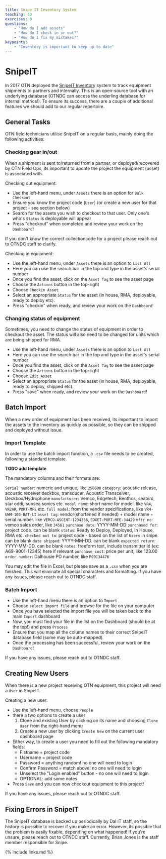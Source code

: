 ```yaml
---
title: Snipe IT Inventory System
teaching: 30
exercises: 0
questions:
    - "How do I add assets"
    - "How do I check in or out?"
    - "How do I fix my mistakes?"
keypoints:
    - "Inventory is important to keep up to date"
---
```

# SnipeIT

In 2017 OTN deployed the [SnipeIT Inventory](https://ops.oceantrack.org/snipeit/) system to track equipment shipments to partners and internally. This is an open-source tool with an underlying database (OTNDC can access the underling database for internal metrics!). To ensure its success, there are a couple of additional features we should add to our regular repertoire.

## General Tasks

OTN field technicians utilise SnipeIT on a regular basis, mainly doing the following activities:

### Checking gear in/out

When a shipment is sent to/returned from a partner, or deployed/recovered by OTN Field Ops, its important to update the project the equipment (asset) is associated with. 

Checking out equipment:
- Use the left-hand menu, under `Assets` there is an option for `Bulk Checkout`
- Ensure you know the project code (`User`) (or create a new user for that project - see section below)
- Search for the assets you wish to checkout to that user. Only one's who's `Status` is deployable will appear
- Press "checkout" when completed and review your work on the `Dashboard`!

If you don't know the correct collectioncode for a project please reach out to OTNDC staff to clarify.

Checking in equipment:
- Use the left-hand menu, under `Assets` there is an option to `List All`
- Here you can use the search bar in the top and type in the asset's serial number
- Once you find the asset, click on the `Asset Tag` to see the asset page
- Choose the `Actions` button in the top-right
- Choose `Checkin Asset`
- Select an appropriate `Status` for the asset (in house, RMA, deployable, ready to deploy etc).
- Press "checkin" when ready, and review your work on the `Dashboard`!


### Changing status of equipment

Sometimes, you need to change the status of equipment in order to checkout the asset. The status will also need to be changed for units which are being shipped for RMA.

- Use the left-hand menu, under `Assets` there is an option to `List All`
- Here you can use the search bar in the top and type in the asset's serial number
- Once you find the asset, click on the `Asset Tag` to see the asset page
- Choose the `Actions` button in the top-right
- Choose `Edit Asset`
- Select an appropriate `Status` for the asset (in house, RMA, deployable, ready to deploy, shipped etc).
- Press "save" when ready, and review your work on the `Dashboard`!

## Batch Import

When a new order of equipment has been received, its important to import the assets to the inventory as quickly as possible, so they can be shipped and deployed without issue.

### Import Template

In order to use the batch import function, a `.csv` file needs to be created, following a standard template.

**TODO add template**

The mandatory columns and their formats are:

`Serial number`: numeric and unique, like `250688`
`category`: acoustic release, acoustic receiver deckbox, transducer, Acoustic Transceiver, Deckbox/Hydrophone
`manufacturer`: Vemco, Edgetech, Benthos, seabird, star oddi, subsea sonics etc. 
`model name`: short name for model. like `VR4`, `VR2AR`, `PORT-MFE` etc.
`full model`: from the vendor specifications, like `VR4-UWM-100-BAT-LI`
`asset tag`: vendor(shortened if needed) + model name + serial number. like `VEMCO-ASCENT-1234356`, `EDGET-PORT-MFE-34429`
`mftr no`: vemco sales order, like `34561`
`purchase date`: YYYY-MM-DD
`purchased for`: project code. can be blank
`status`: Ready to Deploy, Deployed, In House, RMA etc.
`checked out to`: project code - based on the list of `Users` in snipe. can be blank
`date shipped`: YYYY-MM-DD. can be blank
`expected return`: YYYY-MM-DD. can be blank
`notes`: freeform text, include transmitter id (ex: A69-9001-12345) here if relevant
`purchase cost`: price per unit, like 123.00
`order number`: Dalhousie PO number, like `P09134476`

You may edit the file in Excel, but please save as a `.csv` when you are finished. This will eliminate all special characters and formatting. If you have any issues, please reach out to OTNDC staff.

### Batch Import
- Use the left-hand menu there is an option to `Import`
- Choose `select import file` and browse for the file on your computer
- Once you have selected the import file you will be taken back to the main `Import` dashboard
- Now, you must find your file in the list on the Dashboard (should be at the top!) and press `Process`
- Ensure that you map all the column names to their correct SnipeIT database field (some may be auto-mapped).
- Once the processing has been successful, review your work on the `Dashboard`!

If you have any issues, please reach out to OTNDC staff.

## Creating New Users

When there is a new project receiving OTN equipment, this project will need a `User` in SnipeIT.

Creating a new user:
- Use the left-hand menu, choose `People`
- there a two options to create a user
	1. Clone and existing User by clicking on its name and choosing `Clone User` from the right-hand menu
	2. Create a new user by clicking `Create New` on the current user dashboard page
- Either way, to create a user you need to fill out the following mandatory fields:
	* Fistname = project code
	* Username = project code
	* Password = anything random! no one will need to login
	* Confirm Password = match above! no one will need to login
	* Unselect the "Login enabled" button - no one will need to login
	* OPTIONAL: add some notes
- Press `Save` and you can now checkout equipment to this project!

If you have any issues, please reach out to OTNDC staff.

## Fixing Errors in SnipeIT

The SnipeIT database is backed up periodically by Dal IT staff, so the history is possible to recover if you make an error. However, its possible that the problem is easily fixable, depending on what happened! If you're unsure, please reach out to OTNDC staff. Currently, Brian Jones is the staff member responsible for Snipe.

{% include links.md %}
